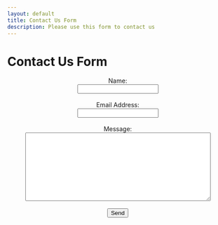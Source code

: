 ```yaml
---
layout: default
title: Contact Us Form
description: Please use this form to contact us
---
```


# Contact Us Form

<center>
<!-- modify this form HTML and place wherever you want your form -->
  <form
    action="https://formspree.io/f/xdkenqyv"
    method="POST"
  >
    <label>Name:</label><br>
    <input type="text" name="name"><br>
    <br>
    <label>Email Address:</label><br>
    <input type="email" name="email"><br>
    <br>
    <label>Message:</label><br>
    <textarea name="message" rows="10" cols="50"></textarea><br>
    <br>
    <!-- your other form fields go here -->
    <button type="submit">Send</button>
  </form>
</center>

